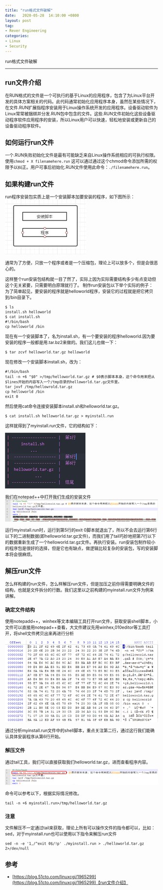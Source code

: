 ```yaml
---
title: "run格式文件破解"
date:   2020-05-28  14:10:00 +0800
layout: post
tag:
- Rever Engineering
categories:
- Linux
- Security
---
```


run格式文件破解

-------
## run文件介绍

在RUN格式的文件是一个可执行的基于Linux的应用程序，包含了为Linux平台开发的具体方案相关的代码。此代码通常初始化应用程序本身，虽然在某些情况下，在文件.RUN扩展指程序安装用于Linux操作系统开发的应用程序。设备驱动软件为Linux常常被捆绑并分发.RUN包中包含的文件。这些.RUN文件初始化这些设备驱动程序软件应用程序的安装，所以Linux用户可以快速，轻松地安装或更新自己的设备驱动程序软件。

## 如何运行run文件
一个.RUN失败初始化文件是最有可能缺乏来自Linux操作系统相应的可执行权限。使用`chmod + X filenamehere.run` 这可以通过通过这个chmod命令添加所需的权限予以纠正。用户可事后初始化.RUN文件使用此命令：`./filenamehere.run`。

## 如果构建run文件

run程序安装包实质上是一个安装脚本加要安装的程序，如下图所示：
![20200528-crack-run-program-01.png](/img/20200528-crack-run-program-01.png)

通常为了方便，只放一个程序或者是一个压缩包，理论上可以放多个，但是会很恶心的。

这样整个run安装包结构就一目了然了，实际上因为实际需要结构多少有点变动但这个无关紧要，只需要明白原理就行了。
制作run安装包以下举个实际的例子：
为了简单起见，要安装的程序就是helloworld程序，安装它的过程就是把它拷贝到/bin目录下。
```
$ ls
install.sh helloworld
$ cat install.sh
#!/bin/bash
cp helloworld /bin
```

现在有一个安装脚本了，名为install.sh，有一个要安装的程序helloworld.因为要安装的程序一般都是用.tar.bz2来做的。我们这儿也做一下：
```
$ tar zcvf helloworld.tar.gz helloworld
```
现在修改一个安装脚本install.sh，改为：
```
#!/bin/bash
tail -n +6 "$0" >/tmp/helloworld.tar.gz # $0表示脚本本身，这个命令用来把从$lines开始的内容写入一个/tmp目录的helloworld.tar.gz文件里。
tar jxvf /tmp/hellowrold.tar.gz
cp helloworld /bin
exit 0
```
然后使用cat命令连接安装脚本install.sh和helloworld.tar.gz。
```
$ cat install.sh helloworld.tar.gz > myinstall.run
```
这样就得到了myinstall.run文件，它的结构如下：

![20200528-crack-run-program-05.png](/img/20200528-crack-run-program-05.png)

我们在notepad++中打开我们生成的安装文件
![20200528-crack-run-program-02.png](/img/20200528-crack-run-program-02.png)

运行myinstall.run时，运行到第5行的exit 0脚本就退出了，所以不会去运行第6行以下的二进制数据(即helloworld.tar.gz文件)，而我们用了tail巧妙地把第7行以下的数据重新生成了一个helloworld.tar.gz文件。再执行安装。run安装包制作较小的程序包是很好的选择，但是它也有缺点，做逻辑比较复杂的安装包，写的安装脚本将会很麻烦。

## 解压run文件
怎么样构建的run文件，怎么样解压run文件，但是加压之前你得需要明确文件的结构，也就是文件拆分的行数。我们这里以之前构建的myinstall.run文件为例来讲解。

### 确定文件结构
使用notepadd++，winhex等文本编辑工具打开run文件，获取安装shell脚本，小文件可以直接用notepad++查看，大文件建议先用winhex,010editor等工具打开，将shell文件拷贝出来再进行分析

![20200528-crack-run-program-03.png](/img/20200528-crack-run-program-03.png)

通过分析myinstall.run文件中的shell脚本，重点关注第二行，通过这行我们能确认具体安装程序从第6行开始。

### 解压文件
通过tail工具，我们可以直接获取我们helloworld.tar.gz，进而查看程序内容。

![20200528-crack-run-program-04.png](/img/20200528-crack-run-program-04.png)

命令可以参考以下，根据实际情况修改。
```
tail -n +6 myinstall.run>/tmp/helloworld.tar.gz
```
### 注意
文件解压不一定通过tail来获取，理论上所有可以操作文件的指令都可以，比如：sed，对于myinstall.run也可以使用以下指令来解压run文件
```
sed -n -e '1,/^exit 0$/!p' ./myinstall.run > ./helloworld.tar.gz 2>/dev/null
```

## 参考
- [https://blog.51cto.com/linuxcgi/1965299](https://blog.51cto.com/linuxcgi/1965299)【run文件介绍】
